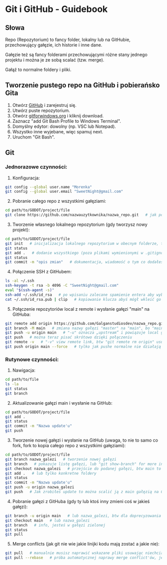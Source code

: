 # Git i GitHub - Guidebook
## Słowa

Repo (Repozytorium) to fancy folder, lokalny lub na GitHubie, przechowujący gałęzie, ich historie i inne dane.

Gałęzie też są fancy folderami przechowującymi różne stany jednego projektu i można je ze sobą scalać (tzw. merge).

Gałąź to normalne foldery i pliki.

## Tworzenie pustego repo na GitHub i pobierańsko Gita
1. Otwórz [GitHub](https://github.com/) i zarejestruj się.
2. Utwórz puste repozytorium.
3. Otwórz [gitforwindows.org](https://gitforwindows.org/) i kliknij download.
4. Zaznacz "add Git Bash Profile to Windows Terminal".
5. Domyślny edytor: dowolny (np. VSC lub Notepad).
6. Wszystko inne wyjebane, więc spamuj next.
7. Uruchom "Git Bash".

## Git
### Jednorazowe czynności:
1. Konfiguracja:
```bash
git config --global user.name "Morenka"
git config --global user.email "SweetNight@gmail.com"
```
2. Pobranie całego repo z wszystkimi gałęziami:
```bash
cd path/to/GODOT/project/file
git clone https://github.com/nazwauzytkownika/nazwa_repo.git   # jak pobierasz projekt po raz pierwszy, tworzy repo i gałęzi automatycznie
```
3. Tworzenie własnego lokalnego repozytorium (gdy tworzysz nowy projekt):
```bash
cd path/to/GODOT/project/file
git init   # inicjalizacja lokalnego repozytorium w obecnym folderze, tworzy ukryty folder o  nazwie ".git", zawiera gałąź o domyślnej nazwie "master"
git status
git add .   # dodanie wszystkiego (poza plikami wymienionymi w .gitignore) z obecnego folderu do lokalnej gałęzi "master" w lokalnym repo
git status
git commit -m "opis zmian"   # dokumentacja, wiadomość o tym co dodałeś. "-m" to skrót od "message" i umożliwia dodanie wiadomości opisującej commit bez konieczności otwierania edytora tekstu
```
4. Połączenie SSH z GitHubem:
```bash
ls -al ~/.ssh
ssh-keygen -t rsa -b 4096 -C "SweetNight@gmail.com"
eval "$(ssh-agent -s)"
ssh-add ~/.ssh/id_rsa   # po wpisaniu zalecane spamienie entera aby wybrać domyślne ustawienia
cat ~/.ssh/id_rsa.pub | clip   # kopiowanie klucza abyś mógł wkleić go na GitHubie
```
5. Połączenie repozytoriów local z remote i wysłanie gałęzi "main" na GitHuba:
```bash
git remote add origin https://github.com/Galganstudiosdev/nazwa_repo.git
git branch -M main   # zmiana nazwy gałęzi "master" na "main", bo "main" to tradycyjna nazwa głównej gałęzi na GitHubie
git push -u origin main   # "-u" oznacza „upstream” i powiązuje local gałąź „main” z remote gałąź „main” znajdującej się na remote repo „origin”
git push   # można teraz pisać skrótowo dzięki połączeniu
git remote -v   # "-v" view remote link, btw "git remote rm origin" usuwanie połączenia	
git push origin main --force   # tylko jak pushe normalne nie działają z jakichś powodów
```
### Rutynowe czynności:
1. Nawigacja:
```bash
cd path/to/file
ls -la
git status
git branch
```
2. Aktualizowanie gałęzi main i wysłanie na GitHub:
```bash
cd path/to/GODOT/project/file
git add .
git status
git commit -m "Nazwa update'u"
git push
```
3. Tworzenie nowej gałęzi i wysłanie na GitHub (uwaga, to nie to samo co fork, fork to kopia całego repo z wszystkimi gałęziami):
```bash
cd path/to/GODOT/project/file
git branch nazwa_galezi   # tworzenie nowej gałęzi
git branch   # pokazuje listę gałęzi, lub "git show-branch" for more info
git checkout nazwa_galezi	# przejście do podanej gałęzi, btw main to też gałąź!
git add .   # lub tylko konkretne foldery
git status
git commit -m "Nazwa update'u"
git push -u origin nazwa_galezi
git push   # Jak zrobiłeś update to można scalić ją z main gałęzią na GitHubie (wielki zielony przycisk), po czym usunąć gałąź "nazwa_galezi"
```
4. Pobranie gałęzi z GitHuba (gdy ty lub ktoś inny zmieni coś w jakieś gałęzi):
```bash
git branch -u origin main   # lub nazwa_galezi, btw dla doprecyzowania można napisać "origin/nazwa_galezi"
git checkout main   # lub nazwa_galezi
git branch   # info, jesteś w gałęzi zielonej
git status
git pull
```
5. Merge conflicts (jak git nie wie jakie linijki kodu mają zostać a jakie nie):
```bash
git pull   # manualnie musisz naprawić wskazane pliki usuwając niechciany kod
git pull --rebase   # próba automatycznej naprawy merge conflict'ów, jeśli działa you are done
```
